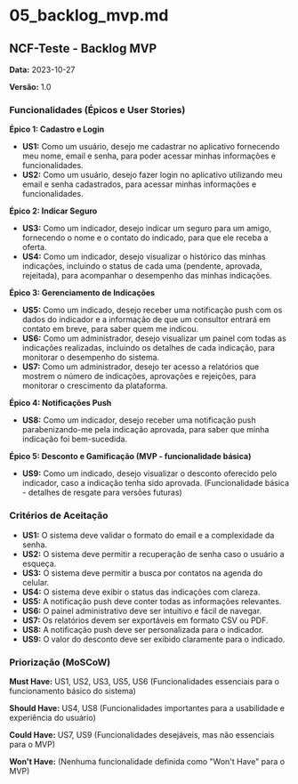 # 05_backlog_mvp.md

## NCF-Teste - Backlog MVP

**Data:** 2023-10-27

**Versão:** 1.0


### Funcionalidades (Épicos e User Stories)

**Épico 1: Cadastro e Login**

*   **US1:** Como um usuário, desejo me cadastrar no aplicativo fornecendo meu nome, email e senha, para poder acessar minhas informações e funcionalidades.
*   **US2:** Como um usuário, desejo fazer login no aplicativo utilizando meu email e senha cadastrados, para acessar minhas informações e funcionalidades.


**Épico 2: Indicar Seguro**

*   **US3:** Como um indicador, desejo indicar um seguro para um amigo, fornecendo o nome e o contato do indicado, para que ele receba a oferta.
*   **US4:** Como um indicador, desejo visualizar o histórico das minhas indicações, incluindo o status de cada uma (pendente, aprovada, rejeitada), para acompanhar o desempenho das minhas indicações.


**Épico 3: Gerenciamento de Indicações**

*   **US5:** Como um indicado, desejo receber uma notificação push com os dados do indicador e a informação de que um consultor entrará em contato em breve, para saber quem me indicou.
*   **US6:** Como um administrador, desejo visualizar um painel com todas as indicações realizadas, incluindo os detalhes de cada indicação, para monitorar o desempenho do sistema.
*   **US7:** Como um administrador, desejo ter acesso a relatórios que mostrem o número de indicações, aprovações e rejeições, para monitorar o crescimento da plataforma.


**Épico 4: Notificações Push**

*   **US8:** Como um indicador, desejo receber uma notificação push parabenizando-me pela indicação aprovada, para saber que minha indicação foi bem-sucedida.


**Épico 5: Desconto e Gamificação (MVP - funcionalidade básica)**

*   **US9:** Como um indicado, desejo visualizar o desconto oferecido pelo indicador, caso a indicação tenha sido aprovada. (Funcionalidade básica -  detalhes de resgate para versões futuras)

### Critérios de Aceitação

*   **US1:** O sistema deve validar o formato do email e a complexidade da senha.
*   **US2:** O sistema deve permitir a recuperação de senha caso o usuário a esqueça.
*   **US3:** O sistema deve permitir a busca por contatos na agenda do celular.
*   **US4:** O sistema deve exibir o status das indicações com clareza.
*   **US5:** A notificação push deve conter todas as informações relevantes.
*   **US6:** O painel administrativo deve ser intuitivo e fácil de navegar.
*   **US7:** Os relatórios devem ser exportáveis em formato CSV ou PDF.
*   **US8:** A notificação push deve ser personalizada para o indicador.
*   **US9:**  O valor do desconto deve ser exibido claramente para o indicado.



### Priorização (MoSCoW)

**Must Have:** US1, US2, US3, US5, US6 (Funcionalidades essenciais para o funcionamento básico do sistema)

**Should Have:** US4, US8 (Funcionalidades importantes para a usabilidade e experiência do usuário)

**Could Have:** US7, US9 (Funcionalidades desejáveis, mas não essenciais para o MVP)

**Won't Have:**  (Nenhuma funcionalidade definida como "Won't Have" para o MVP)

